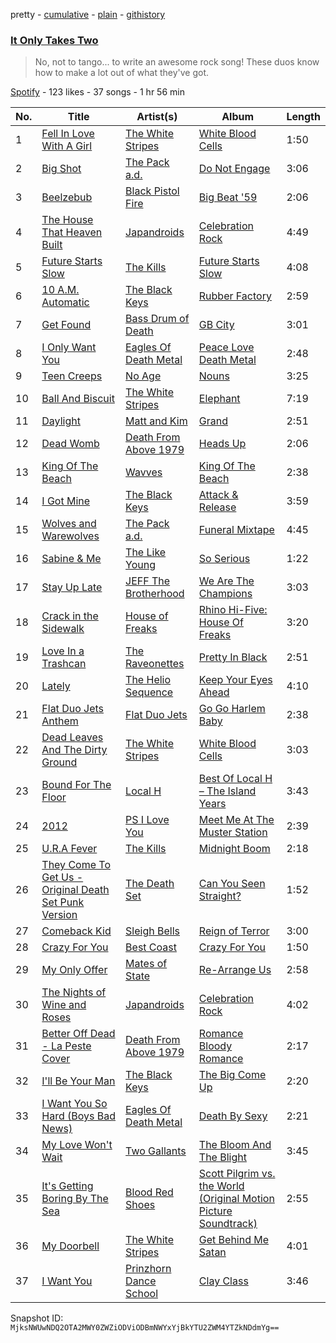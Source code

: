 pretty - [cumulative](/playlists/cumulative/5McngUiuALFIS4VVF4oko5.md) - [plain](/playlists/plain/5McngUiuALFIS4VVF4oko5) - [githistory](https://github.githistory.xyz/mackorone/spotify-playlist-archive/blob/main/playlists/plain/5McngUiuALFIS4VVF4oko5)

### [It Only Takes Two](https://open.spotify.com/playlist/5McngUiuALFIS4VVF4oko5)

> No, not to tango..\. to write an awesome rock song! These duos know how to make a lot out of what they've got.

[Spotify](https://open.spotify.com/user/spotify) - 123 likes - 37 songs - 1 hr 56 min

| No. | Title | Artist(s) | Album | Length |
|---|---|---|---|---|
| 1 | [Fell In Love With A Girl](https://open.spotify.com/track/33ytgjBqchYHhhRfKWMCvH) | [The White Stripes](https://open.spotify.com/artist/4F84IBURUo98rz4r61KF70) | [White Blood Cells](https://open.spotify.com/album/6ivqUxtSPTljd9Frfdyxbg) | 1:50 |
| 2 | [Big Shot](https://open.spotify.com/track/7mtzxFIMdCUboz5g2vaAN9) | [The Pack a.d.](https://open.spotify.com/artist/2gbOUPIhea9nrCmAeZBgpo) | [Do Not Engage](https://open.spotify.com/album/4uFS37zu0ccQ2srbaLftsW) | 3:06 |
| 3 | [Beelzebub](https://open.spotify.com/track/5wV0mlFBLZjokm8KeIpfYt) | [Black Pistol Fire](https://open.spotify.com/artist/0Nrwy16xCPXG8AwkMbcVvo) | [Big Beat '59](https://open.spotify.com/album/73R2qCc5pxC5yfxRrfds49) | 2:06 |
| 4 | [The House That Heaven Built](https://open.spotify.com/track/2dcmQJCw1INGn7yR2KHx0U) | [Japandroids](https://open.spotify.com/artist/2WcCoPxAWFNSCvsFPrpf30) | [Celebration Rock](https://open.spotify.com/album/2sY9WYVH022ulyAYaqvXLW) | 4:49 |
| 5 | [Future Starts Slow](https://open.spotify.com/track/6BE26BerB22cVUAhFCp3TJ) | [The Kills](https://open.spotify.com/artist/5BYuBzqmTXwUDw2rYkwExr) | [Future Starts Slow](https://open.spotify.com/album/11PwT2FiFLzofvwApJ3e5g) | 4:08 |
| 6 | [10 A.M\. Automatic](https://open.spotify.com/track/6nAD4H0ujyEeBTxbXZkZeC) | [The Black Keys](https://open.spotify.com/artist/7mnBLXK823vNxN3UWB7Gfz) | [Rubber Factory](https://open.spotify.com/album/6OphQUjIBIZHXzugkjMjxz) | 2:59 |
| 7 | [Get Found](https://open.spotify.com/track/4ZwPUKS2nsfJ6AhtWVGUuZ) | [Bass Drum of Death](https://open.spotify.com/artist/5LtAyeDVOVcydj65LvgICY) | [GB City](https://open.spotify.com/album/1giqeJDRjRIlICkDZdnnOG) | 3:01 |
| 8 | [I Only Want You](https://open.spotify.com/track/3i4P3iVch7IqkjVkq9FsFG) | [Eagles Of Death Metal](https://open.spotify.com/artist/02uYdhMhCgdB49hZlYRm9o) | [Peace Love Death Metal](https://open.spotify.com/album/6ElixYppXa7ONJQ5NOlt8h) | 2:48 |
| 9 | [Teen Creeps](https://open.spotify.com/track/45RQuFm7BgXoL1X226Pzjs) | [No Age](https://open.spotify.com/artist/72acCeElLYGL9nBHcZzX1h) | [Nouns](https://open.spotify.com/album/2IBHDm6rjKE14TO8qHGquK) | 3:25 |
| 10 | [Ball And Biscuit](https://open.spotify.com/track/1GTHfNDbLFT6pgDFJvPFxu) | [The White Stripes](https://open.spotify.com/artist/4F84IBURUo98rz4r61KF70) | [Elephant](https://open.spotify.com/album/0VXcqDD3sHdOIGtO6oYv3d) | 7:19 |
| 11 | [Daylight](https://open.spotify.com/track/2I43coEbzFSTMGO3kCjLMB) | [Matt and Kim](https://open.spotify.com/artist/4MSMDY0ClgWqXApU53I1L1) | [Grand](https://open.spotify.com/album/5cxPqlom9gvcBT1dqiPMqJ) | 2:51 |
| 12 | [Dead Womb](https://open.spotify.com/track/3exgW5tkROeKtsA1oglTCU) | [Death From Above 1979](https://open.spotify.com/artist/18H0sAptzdwid08XGg1Lcj) | [Heads Up](https://open.spotify.com/album/4lVPm7TsEpNdiP4rsQWTmB) | 2:06 |
| 13 | [King Of The Beach](https://open.spotify.com/track/44wIEAIAv1N2VK3p6nSHj1) | [Wavves](https://open.spotify.com/artist/6bUJpbekaIlq2fT5FMV2mQ) | [King Of The Beach](https://open.spotify.com/album/0EYSLCjAJiGtGfPuENfQYc) | 2:38 |
| 14 | [I Got Mine](https://open.spotify.com/track/319zpJMCzpz50Uz0PsjlJN) | [The Black Keys](https://open.spotify.com/artist/7mnBLXK823vNxN3UWB7Gfz) | [Attack & Release](https://open.spotify.com/album/1YHS3Fw8THvsKVVQ1znAqi) | 3:59 |
| 15 | [Wolves and Warewolves](https://open.spotify.com/track/6kEKaLEewiwrJbVD1j7rqP) | [The Pack a.d.](https://open.spotify.com/artist/2gbOUPIhea9nrCmAeZBgpo) | [Funeral Mixtape](https://open.spotify.com/album/2LXcr5m7LagfVGni7NcYQy) | 4:45 |
| 16 | [Sabine & Me](https://open.spotify.com/track/19XD1S7YUB4LYkOd9WFFhv) | [The Like Young](https://open.spotify.com/artist/4Od9TAxQoGnEEPCAPKzejx) | [So Serious](https://open.spotify.com/album/6SUUMEKkECiCJhPg0p3G4k) | 1:22 |
| 17 | [Stay Up Late](https://open.spotify.com/track/4wNEUdRiOYklc5nukUVg0o) | [JEFF The Brotherhood](https://open.spotify.com/artist/1yhtlCNnRgCNGnsy2K7mHm) | [We Are The Champions](https://open.spotify.com/album/7JtDT7zQCcwRBhTe5njHLV) | 3:03 |
| 18 | [Crack in the Sidewalk](https://open.spotify.com/track/7ysOZ2Xc62LI0L9eAvIdHX) | [House of Freaks](https://open.spotify.com/artist/6fbfqNsZMiRnLkmTvXNKiM) | [Rhino Hi\-Five: House Of Freaks](https://open.spotify.com/album/1mlnqG2bFsWawMRldxiSyi) | 3:20 |
| 19 | [Love In a Trashcan](https://open.spotify.com/track/6vVeogbozV20zRhRLbWj9j) | [The Raveonettes](https://open.spotify.com/artist/3LTXHU3DhiYzGIgF2PP8Q8) | [Pretty In Black](https://open.spotify.com/album/5QupBS86IY8mTYsmQ3D9cp) | 2:51 |
| 20 | [Lately](https://open.spotify.com/track/4IfsAMEKYWO6LmaDoCAUKI) | [The Helio Sequence](https://open.spotify.com/artist/6JoxwT8CwvpxxNaP55R6q2) | [Keep Your Eyes Ahead](https://open.spotify.com/album/7zTTDD5ak9agYdEgNlRenX) | 4:10 |
| 21 | [Flat Duo Jets Anthem](https://open.spotify.com/track/38N2ar274mz4tLwTFXvzuU) | [Flat Duo Jets](https://open.spotify.com/artist/2IkKf7MxjvDA8HWGy5xOyC) | [Go Go Harlem Baby](https://open.spotify.com/album/5iGlxPRYvoC3ZG7EeVE03A) | 2:38 |
| 22 | [Dead Leaves And The Dirty Ground](https://open.spotify.com/track/4xTjyX1PVTZJftjY2dUzBi) | [The White Stripes](https://open.spotify.com/artist/4F84IBURUo98rz4r61KF70) | [White Blood Cells](https://open.spotify.com/album/6ivqUxtSPTljd9Frfdyxbg) | 3:03 |
| 23 | [Bound For The Floor](https://open.spotify.com/track/7izsUQjOYXVWkmFvEpTakb) | [Local H](https://open.spotify.com/artist/415JrPfN7ukaTu8JV8BLE8) | [Best Of Local H – The Island Years](https://open.spotify.com/album/04cRCGPxh0Ge67eVAzlogP) | 3:43 |
| 24 | [2012](https://open.spotify.com/track/0q86Edie2mG4zaFiKOpXJV) | [PS I Love You](https://open.spotify.com/artist/63ZiuWHG1jYuKGLNsP7EcG) | [Meet Me At The Muster Station](https://open.spotify.com/album/3qmfrpVpEA5bwNIe2PRFLW) | 2:39 |
| 25 | [U.R.A Fever](https://open.spotify.com/track/6iR9azgzhuOhLnXJGc4aCP) | [The Kills](https://open.spotify.com/artist/5BYuBzqmTXwUDw2rYkwExr) | [Midnight Boom](https://open.spotify.com/album/4hunCtRyEEu06ZAGkL705d) | 2:18 |
| 26 | [They Come To Get Us \- Original Death Set Punk Version](https://open.spotify.com/track/7ipat3o2SDErreSCLivwxW) | [The Death Set](https://open.spotify.com/artist/1e7ePqINXwh9BthP2XQOox) | [Can You Seen Straight?](https://open.spotify.com/album/3LZwZLMuISp8WgZl6u4VtF) | 1:52 |
| 27 | [Comeback Kid](https://open.spotify.com/track/79nzJjImUVIS84cvQNDa2B) | [Sleigh Bells](https://open.spotify.com/artist/59pWgeY26Q6yJy37QvJflh) | [Reign of Terror](https://open.spotify.com/album/1QJsT9ZXcBp9fWpx4cAMIz) | 3:00 |
| 28 | [Crazy For You](https://open.spotify.com/track/1AynOjpGdcAinYkxlp0KKm) | [Best Coast](https://open.spotify.com/artist/5YkBrE0wF8cAlq3GCOw5Eu) | [Crazy For You](https://open.spotify.com/album/0xwxWdZEI2JmZOqazm0HCU) | 1:50 |
| 29 | [My Only Offer](https://open.spotify.com/track/0QtC2t0jNIwWEIBd3FI9yw) | [Mates of State](https://open.spotify.com/artist/4IELX7NrLBXuw8f51cUZuM) | [Re\-Arrange Us](https://open.spotify.com/album/1cp166ttx9XCMLlPv2DKhr) | 2:58 |
| 30 | [The Nights of Wine and Roses](https://open.spotify.com/track/1lsxBwhhgm0xUYCQwISwdB) | [Japandroids](https://open.spotify.com/artist/2WcCoPxAWFNSCvsFPrpf30) | [Celebration Rock](https://open.spotify.com/album/2sY9WYVH022ulyAYaqvXLW) | 4:02 |
| 31 | [Better Off Dead \- La Peste Cover](https://open.spotify.com/track/1CojzOVOHhTj8K1HZixHc7) | [Death From Above 1979](https://open.spotify.com/artist/18H0sAptzdwid08XGg1Lcj) | [Romance Bloody Romance](https://open.spotify.com/album/42hKf3qzo84IsuSAjT6xJq) | 2:17 |
| 32 | [I'll Be Your Man](https://open.spotify.com/track/0i7n7nFCtB7MenEhibsrt0) | [The Black Keys](https://open.spotify.com/artist/7mnBLXK823vNxN3UWB7Gfz) | [The Big Come Up](https://open.spotify.com/album/769QgaY3ERCY0mqoTVw3jg) | 2:20 |
| 33 | [I Want You So Hard \(Boys Bad News\)](https://open.spotify.com/track/7wcBDXlEBalhOqQlSLjyPh) | [Eagles Of Death Metal](https://open.spotify.com/artist/02uYdhMhCgdB49hZlYRm9o) | [Death By Sexy](https://open.spotify.com/album/1z023T4s7VGJYJ8PZGJvPr) | 2:21 |
| 34 | [My Love Won't Wait](https://open.spotify.com/track/6tgVAmyIwnNU8GqY35bbRw) | [Two Gallants](https://open.spotify.com/artist/38umPQJRH11dxydNwq8yGP) | [The Bloom And The Blight](https://open.spotify.com/album/6Ov0Zu5L0gRtKOfXxWROPN) | 3:45 |
| 35 | [It's Getting Boring By The Sea](https://open.spotify.com/track/3gab7CsdTCjjkZQbOhYxMF) | [Blood Red Shoes](https://open.spotify.com/artist/3r6Sk3pYxdJk7MekhBGgMR) | [Scott Pilgrim vs\. the World \(Original Motion Picture Soundtrack\)](https://open.spotify.com/album/3q1e0dxZARuaHxZkLzgErK) | 2:55 |
| 36 | [My Doorbell](https://open.spotify.com/track/29bzX8jP7wO07FyMdOkYT7) | [The White Stripes](https://open.spotify.com/artist/4F84IBURUo98rz4r61KF70) | [Get Behind Me Satan](https://open.spotify.com/album/6QK4LkEULkPZjhRPaRvYyV) | 4:01 |
| 37 | [I Want You](https://open.spotify.com/track/1jcxuWEJYwQ47Ylh9CBDLV) | [Prinzhorn Dance School](https://open.spotify.com/artist/1pUMwXCq7PqAbwLGpQ5UCV) | [Clay Class](https://open.spotify.com/album/5tGEcR3apUsXEvgFz1bKcf) | 3:46 |

Snapshot ID: `MjksNWUwNDQ2OTA2MWY0ZWZiODViODBmNWYxYjBkYTU2ZWM4YTZkNDdmYg==`
